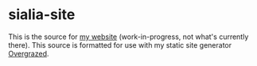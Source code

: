 # sialia-site

This is the source for [my website](https://sialia.dev) (work-in-progress, not what's currently there). This source is formatted for use with my static site generator [Overgrazed](https://github.com/sialiaaaaa/overgrazed/).

